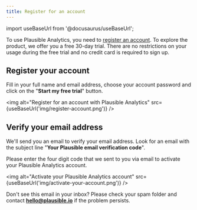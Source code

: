 ```yaml
---
title: Register for an account
---
```


import useBaseUrl from '@docusaurus/useBaseUrl';

To use Plausible Analytics, you need to [register an account](https://plausible.io/register). To explore the product, we offer you a free 30-day trial. There are no restrictions on your usage during the free trial and no credit card is required to sign up.

## Register your account

Fill in your full name and email address, choose your account password and click on the "**Start my free trial**" button.

<img alt="Register for an account with Plausible Analytics" src={useBaseUrl('img/register-account.png')} />

## Verify your email address

We'll send you an email to verify your email address. Look for an email with the subject line "**Your Plausible email verification code**". 

Please enter the four digit code that we sent to you via email to activate your Plausible Analytics account.

<img alt="Activate your Plausible Analytics account" src={useBaseUrl('img/activate-your-account.png')} />

Don't see this email in your inbox? Please check your spam folder and contact **hello@plausible.io** if the problem persists. 
